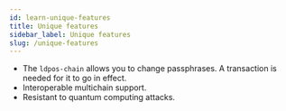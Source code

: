 ```yaml
---
id: learn-unique-features
title: Unique features
sidebar_label: Unique features
slug: /unique-features
---
```


- The `ldpos-chain` allows you to change passphrases. A transaction is needed for it to go in effect.
- Interoperable multichain support.
- Resistant to quantum computing attacks.
